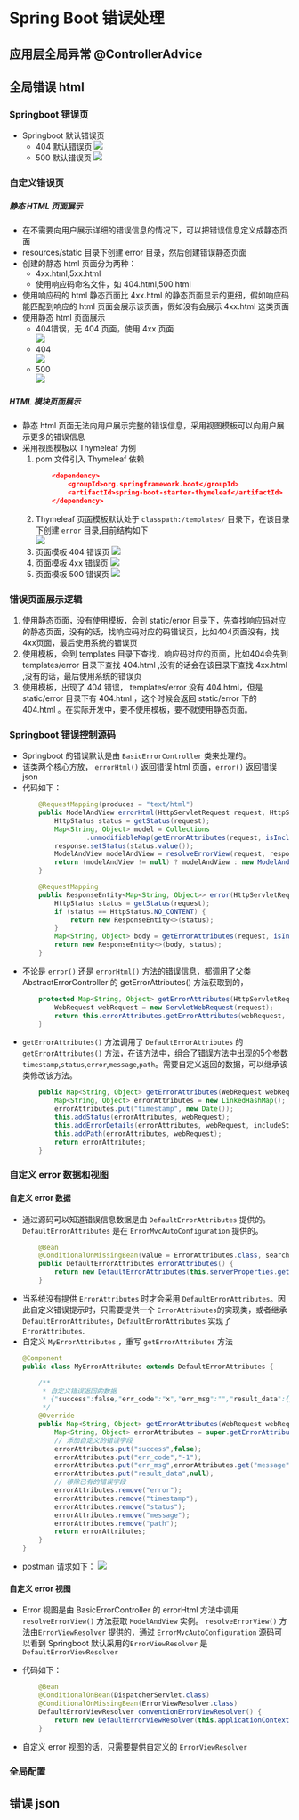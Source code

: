 # Spring Boot 错误处理

## 应用层全局异常 @ControllerAdvice

## 全局错误 html
### Springboot 错误页
* Springboot 默认错误页
    * 404 默认错误页
        ![](./img/springboot_error_404.png)
    * 500 默认错误页
        ![](./img/springboot_error_500.png)

### 自定义错误页
##### 静态 HTML 页面展示
* 在不需要向用户展示详细的错误信息的情况下，可以把错误信息定义成静态页面
* resources/static 目录下创建 error 目录，然后创建错误静态页面
* 创建的静态 html 页面分为两种：
    * 4xx.html,5xx.html
    * 使用响应码命名文件，如 404.html,500.html
* 使用响应码的 html 静态页面比 4xx.html 的静态页面显示的更细，假如响应码能匹配到响应的 html 页面会展示该页面，假如没有会展示 4xx.html 这类页面
* 使用静态 html 页面展示
    * 404错误，无 404 页面，使用 4xx 页面    
        ![](./img/springboot_custom_error_static_4xx.png)
    * 404    
        ![](./img/springboot_custom_error_static_404.png)
    * 500    
        ![](./img/springboot_custom_error_static_500.png)
##### HTML 模块页面展示
* 静态 html 页面无法向用户展示完整的错误信息，采用视图模板可以向用户展示更多的错误信息
* 采用视图模板以 Thymeleaf 为例
    1. pom 文件引入 Thymeleaf 依赖
        ```json
            <dependency>
                <groupId>org.springframework.boot</groupId>
                <artifactId>spring-boot-starter-thymeleaf</artifactId>
            </dependency>
        ```
    2. Thymeleaf 页面模板默认处于 `classpath:/templates/` 目录下，在该目录下创建 `error` 目录,目前结构如下   
        ![](./img/springboot_templates.png)
    3. 页面模板 404 错误页
        ![](./img/springboot_custom_error_template_404.png)
    4. 页面模板 4xx 错误页
        ![](./img/springboot_custom_error_template_4xx.png)
    5. 页面模板 500 错误页
        ![](./img/springboot_custom_error_template_500.png)
        


### 错误页面展示逻辑
1. 使用静态页面，没有使用模板，会到 static/error 目录下，先查找响应码对应的静态页面，没有的话，找响应码对应的码错误页，比如404页面没有，找4xx页面，最后使用系统的错误页
2. 使用模板，会到 templates 目录下查找，响应码对应的页面，比如404会先到 templates/error 目录下查找 404.html ,没有的话会在该目录下查找 4xx.html  ,没有的话，最后使用系统的错误页
3. 使用模板，出现了 404 错误， templates/error 没有 404.html，但是 static/error 目录下有 404.html ，这个时候会返回 static/error 下的 404.html 。在实际开发中，要不使用模板，要不就使用静态页面。


### Springboot 错误控制源码
* Springboot 的错误默认是由 `BasicErrorController` 类来处理的。
* 该类两个核心方放， `errorHtml()` 返回错误 html 页面，`error()` 返回错误 json
* 代码如下：
    ```java
        @RequestMapping(produces = "text/html")
        public ModelAndView errorHtml(HttpServletRequest request, HttpServletResponse response) {
            HttpStatus status = getStatus(request);
            Map<String, Object> model = Collections
                    .unmodifiableMap(getErrorAttributes(request, isIncludeStackTrace(request, MediaType.TEXT_HTML)));
            response.setStatus(status.value());
            ModelAndView modelAndView = resolveErrorView(request, response, status, model);
            return (modelAndView != null) ? modelAndView : new ModelAndView("error", model);
        }
    
        @RequestMapping
        public ResponseEntity<Map<String, Object>> error(HttpServletRequest request) {
            HttpStatus status = getStatus(request);
            if (status == HttpStatus.NO_CONTENT) {
                return new ResponseEntity<>(status);
            }
            Map<String, Object> body = getErrorAttributes(request, isIncludeStackTrace(request, MediaType.ALL));
            return new ResponseEntity<>(body, status);
        }
    ```
* 不论是 `error()` 还是 `errorHtml()` 方法的错误信息，都调用了父类 AbstractErrorController 的 getErrorAttributes() 方法获取到的，
    ```java
        protected Map<String, Object> getErrorAttributes(HttpServletRequest request, boolean includeStackTrace) {
            WebRequest webRequest = new ServletWebRequest(request);
            return this.errorAttributes.getErrorAttributes(webRequest, includeStackTrace);
        }
    ```
* `getErrorAttributes()` 方法调用了 `DefaultErrorAttributes` 的 `getErrorAttributes()` 方法，在该方法中，组合了错误方法中出现的5个参数 `timestamp`,`status`,`error`,`message`,`path`。需要自定义返回的数据，可以继承该类修改该方法。
    ```java
        public Map<String, Object> getErrorAttributes(WebRequest webRequest, boolean includeStackTrace) {
            Map<String, Object> errorAttributes = new LinkedHashMap();
            errorAttributes.put("timestamp", new Date());
            this.addStatus(errorAttributes, webRequest);
            this.addErrorDetails(errorAttributes, webRequest, includeStackTrace);
            this.addPath(errorAttributes, webRequest);
            return errorAttributes;
        }
    ```
### 自定义 error 数据和视图

#### 自定义 error 数据
* 通过源码可以知道错误信息数据是由 `DefaultErrorAttributes` 提供的。 `DefaultErrorAttributes` 是在 `ErrorMvcAutoConfiguration` 提供的。
    ```java
        @Bean
        @ConditionalOnMissingBean(value = ErrorAttributes.class, search = SearchStrategy.CURRENT)
        public DefaultErrorAttributes errorAttributes() {
            return new DefaultErrorAttributes(this.serverProperties.getError().isIncludeException());
        }
    ```
* 当系统没有提供 `ErrorAttributes` 时才会采用 `DefaultErrorAttributes`。因此自定义错误提示时，只需要提供一个 `ErrorAttributes`的实现类，或者继承 `DefaultErrorAttributes`，`DefaultErrorAttributes` 实现了 `ErrorAttributes`.
* 自定义 `MyErrorAttributes` ，重写 `getErrorAttributes` 方法
    ```java
    @Component
    public class MyErrorAttributes extends DefaultErrorAttributes {
    
        /**
         * 自定义错误返回的数据
         * {"success":false,"err_code":"x","err_msg":"","result_data":{}}
         */
        @Override
        public Map<String, Object> getErrorAttributes(WebRequest webRequest, boolean includeStackTrace) {
            Map<String, Object> errorAttributes = super.getErrorAttributes(webRequest, includeStackTrace);
            // 添加自定义的错误字段
            errorAttributes.put("success",false);
            errorAttributes.put("err_code","-1");
            errorAttributes.put("err_msg",errorAttributes.get("message"));
            errorAttributes.put("result_data",null);
            // 移除已有的错误字段
            errorAttributes.remove("error");
            errorAttributes.remove("timestamp");
            errorAttributes.remove("status");
            errorAttributes.remove("message");
            errorAttributes.remove("path");
            return errorAttributes;
        }
    }
    ```
* postman 请求如下：
![](./img/springboot_custom_error_json.png) 

#### 自定义 error 视图
* Error 视图是由 BasicErrorController 的 errorHtml 方法中调用 `resolveErrorView()` 方法获取 `ModelAndView` 实例。 
`resolveErrorView()` 方法由`ErrorViewResolver` 提供的，通过 `ErrorMvcAutoConfiguration` 源码可以看到 Springboot 默认采用的`ErrorViewResolver` 是 `DefaultErrorViewResolver`

* 代码如下：
    ```java
		@Bean
		@ConditionalOnBean(DispatcherServlet.class)
		@ConditionalOnMissingBean(ErrorViewResolver.class)
		DefaultErrorViewResolver conventionErrorViewResolver() {
			return new DefaultErrorViewResolver(this.applicationContext, this.resourceProperties);
		}
    ```
* 自定义 error 视图的话，只需要提供自定义的 `ErrorViewResolver`
### 全局配置

## 错误 json